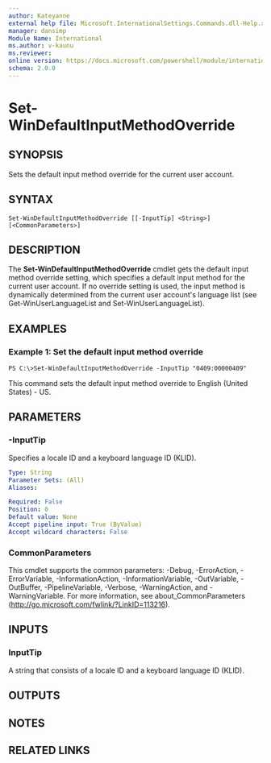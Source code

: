 ```yaml
---
author: Kateyanne
external help file: Microsoft.InternationalSettings.Commands.dll-Help.xml
manager: dansimp
Module Name: International
ms.author: v-kaunu
ms.reviewer: 
online version: https://docs.microsoft.com/powershell/module/international/set-windefaultinputmethodoverride?view=windowsserver2012-ps&wt.mc_id=ps-gethelp
schema: 2.0.0
---
```


# Set-WinDefaultInputMethodOverride

## SYNOPSIS
Sets the default input method override for the current user account.

## SYNTAX

```
Set-WinDefaultInputMethodOverride [[-InputTip] <String>] [<CommonParameters>]
```

## DESCRIPTION
The **Set-WinDefaultInputMethodOverride** cmdlet gets the default input method override setting, which specifies a default input method for the current user account.
If no override setting is used, the input method is dynamically determined from the current user account's language list (see Get-WinUserLanguageList and Set-WinUserLanguageList).

## EXAMPLES

### Example 1: Set the default input method override
```
PS C:\>Set-WinDefaultInputMethodOverride -InputTip "0409:00000409"
```

This command sets the default input method override to English (United States) - US.

## PARAMETERS

### -InputTip
Specifies a locale ID and a keyboard language ID (KLID).

```yaml
Type: String
Parameter Sets: (All)
Aliases: 

Required: False
Position: 0
Default value: None
Accept pipeline input: True (ByValue)
Accept wildcard characters: False
```

### CommonParameters
This cmdlet supports the common parameters: -Debug, -ErrorAction, -ErrorVariable, -InformationAction, -InformationVariable, -OutVariable, -OutBuffer, -PipelineVariable, -Verbose, -WarningAction, and -WarningVariable. For more information, see about_CommonParameters (http://go.microsoft.com/fwlink/?LinkID=113216).

## INPUTS

### InputTip
A string that consists of a locale ID and a keyboard language ID (KLID).

## OUTPUTS

## NOTES

## RELATED LINKS

